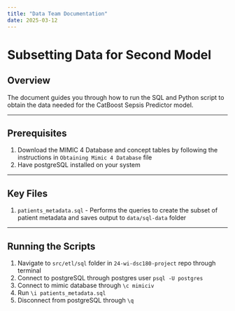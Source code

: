 ```yaml
---
title: "Data Team Documentation"
date: 2025-03-12
---
```


# Subsetting Data for Second Model

## Overview
The document guides you through how to run the SQL and Python script to obtain the data needed for the CatBoost Sepsis Predictor model.

---

## Prerequisites

1. Download the MIMIC 4 Database and concept tables by following the instructions in `Obtaining Mimic 4 Database` file
2. Have postgreSQL installed on your system

---

## Key Files
1. `patients_metadata.sql` - Performs the queries to create the subset of patient metadata and saves output to `data/sql-data` folder

---

## Running the Scripts

1. Navigate to `src/etl/sql` folder in `24-wi-dsc180-project` repo through terminal
2. Connect to postgreSQL through postgres user `psql -U postgres`
3. Connect to mimic database through `\c mimiciv`
4. Run `\i patients_metadata.sql`
5. Disconnect from postgreSQL through `\q`
